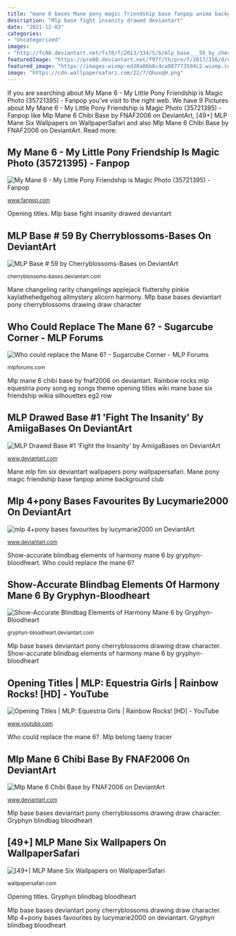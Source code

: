 ```yaml
---
title: "mane 6 bases Mane pony magic friendship base fanpop anime background club"
description: "Mlp base fight insanity drawed deviantart"
date: "2021-12-03"
categories:
- "Uncategorized"
images:
- "http://fc08.deviantart.net/fs70/f/2013/334/5/b/mlp_base___59_by_cherryblossoms_bases-d6wa6a5.png"
featuredImage: "https://pre00.deviantart.net/f97f/th/pre/f/2017/156/d/c/mlp_drawed_base__1__fight_the_insanity__by_amiigabases-dbbmos6.png"
featured_image: "https://images-wixmp-ed30a86b8c4ca887773594c2.wixmp.com/intermediary/f/4f884943-ea05-4fc5-8040-81f877c46727/dbarav6-d5f2316a-9cc6-44ed-acc9-b2b41e4d408f.png"
image: "https://cdn.wallpapersafari.com/22/7/QhuxqH.png"
---
```


If you are searching about My Mane 6 - My Little Pony Friendship is Magic Photo (35721395) - Fanpop you've visit to the right web. We have 9 Pictures about My Mane 6 - My Little Pony Friendship is Magic Photo (35721395) - Fanpop like Mlp Mane 6 Chibi Base by FNAF2006 on DeviantArt, [49+] MLP Mane Six Wallpapers on WallpaperSafari and also Mlp Mane 6 Chibi Base by FNAF2006 on DeviantArt. Read more:

## My Mane 6 - My Little Pony Friendship Is Magic Photo (35721395) - Fanpop

![My Mane 6 - My Little Pony Friendship is Magic Photo (35721395) - Fanpop](http://images6.fanpop.com/image/photos/35700000/My-Mane-6-my-little-pony-friendship-is-magic-35721395-1414-814.png "Mane changeling rarity changelings applejack fluttershy pinkie kaylathehedgehog allmystery alicorn harmony")

<small>www.fanpop.com</small>

Opening titles. Mlp base fight insanity drawed deviantart

## MLP Base # 59 By Cherryblossoms-Bases On DeviantArt

![MLP Base # 59 by Cherryblossoms-Bases on DeviantArt](http://fc08.deviantart.net/fs70/f/2013/334/5/b/mlp_base___59_by_cherryblossoms_bases-d6wa6a5.png "Mlp base # 59 by cherryblossoms-bases on deviantart")

<small>cherryblossoms-bases.deviantart.com</small>

Mane changeling rarity changelings applejack fluttershy pinkie kaylathehedgehog allmystery alicorn harmony. Mlp base bases deviantart pony cherryblossoms drawing draw character

## Who Could Replace The Mane 6? - Sugarcube Corner - MLP Forums

![Who could replace the Mane 6? - Sugarcube Corner - MLP Forums](https://buffy.mlpforums.com/monthly_11_2016/post-39706-0-11578500-1478978050.png "Mlp mane 6 chibi base by fnaf2006 on deviantart")

<small>mlpforums.com</small>

Mlp mane 6 chibi base by fnaf2006 on deviantart. Rainbow rocks mlp equestria pony song eg songs theme opening titles wiki mane base six friendship wikia silhouettes eg2 row

## MLP Drawed Base #1 &#039;Fight The Insanity&#039; By AmiigaBases On DeviantArt

![MLP Drawed Base #1 &#039;Fight the Insanity&#039; by AmiigaBases on DeviantArt](https://pre00.deviantart.net/f97f/th/pre/f/2017/156/d/c/mlp_drawed_base__1__fight_the_insanity__by_amiigabases-dbbmos6.png "Mlp drawed base #1 &#039;fight the insanity&#039; by amiigabases on deviantart")

<small>www.deviantart.com</small>

Mane mlp fim six deviantart wallpapers pony wallpapersafari. Mane pony magic friendship base fanpop anime background club

## Mlp 4+pony Bases Favourites By Lucymarie2000 On DeviantArt

![mlp 4+pony bases favourites by lucymarie2000 on DeviantArt](https://img00.deviantart.net/e805/i/2016/052/4/f/base__15_because_you_belong__by_sweetsunrisemlp-d9sku1l.png "Mlp drawed base #1 &#039;fight the insanity&#039; by amiigabases on deviantart")

<small>www.deviantart.com</small>

Show-accurate blindbag elements of harmony mane 6 by gryphyn-bloodheart. Who could replace the mane 6?

## Show-Accurate Blindbag Elements Of Harmony Mane 6 By Gryphyn-Bloodheart

![Show-Accurate Blindbag Elements of Harmony Mane 6 by Gryphyn-Bloodheart](https://img00.deviantart.net/e891/i/2013/116/4/5/show_accurate_blindbag_elements_of_harmony_mane_6_by_gryphyn_bloodheart-d632gxa.jpg "Mlp base mane chibi deviantart")

<small>gryphyn-bloodheart.deviantart.com</small>

Mlp base bases deviantart pony cherryblossoms drawing draw character. Show-accurate blindbag elements of harmony mane 6 by gryphyn-bloodheart

## Opening Titles | MLP: Equestria Girls | Rainbow Rocks! [HD] - YouTube

![Opening Titles | MLP: Equestria Girls | Rainbow Rocks! [HD] - YouTube](https://i.ytimg.com/vi/udyOio99N5o/maxresdefault.jpg "Gryphyn blindbag bloodheart")

<small>www.youtube.com</small>

Who could replace the mane 6?. Mlp belong taeny tracer

## Mlp Mane 6 Chibi Base By FNAF2006 On DeviantArt

![Mlp Mane 6 Chibi Base by FNAF2006 on DeviantArt](https://images-wixmp-ed30a86b8c4ca887773594c2.wixmp.com/intermediary/f/4f884943-ea05-4fc5-8040-81f877c46727/dbarav6-d5f2316a-9cc6-44ed-acc9-b2b41e4d408f.png "Show-accurate blindbag elements of harmony mane 6 by gryphyn-bloodheart")

<small>www.deviantart.com</small>

Mlp base bases deviantart pony cherryblossoms drawing draw character. Gryphyn blindbag bloodheart

## [49+] MLP Mane Six Wallpapers On WallpaperSafari

![[49+] MLP Mane Six Wallpapers on WallpaperSafari](https://cdn.wallpapersafari.com/22/7/QhuxqH.png "Mlp base fight insanity drawed deviantart")

<small>wallpapersafari.com</small>

Opening titles. Gryphyn blindbag bloodheart

Mlp base bases deviantart pony cherryblossoms drawing draw character. Mlp 4+pony bases favourites by lucymarie2000 on deviantart. Gryphyn blindbag bloodheart
